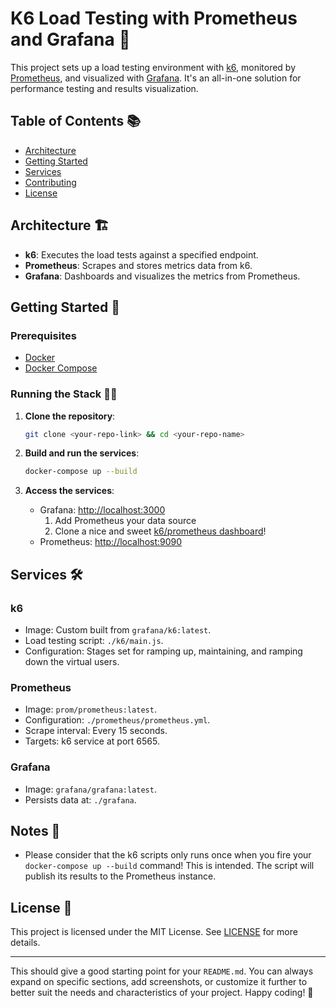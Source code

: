 # K6 Load Testing with Prometheus and Grafana 🚀

This project sets up a load testing environment with [k6](https://k6.io/), monitored by [Prometheus](https://prometheus.io/), and visualized with [Grafana](https://grafana.com/). It's an all-in-one solution for performance testing and results visualization.

## Table of Contents 📚

- [Architecture](#architecture)
- [Getting Started](#getting-started)
- [Services](#services)
- [Contributing](#contributing)
- [License](#license)

## Architecture 🏗

- **k6**: Executes the load tests against a specified endpoint.
- **Prometheus**: Scrapes and stores metrics data from k6.
- **Grafana**: Dashboards and visualizes the metrics from Prometheus.

## Getting Started 🚦

### Prerequisites

- [Docker](https://www.docker.com/get-started)
- [Docker Compose](https://docs.docker.com/compose/install/)

### Running the Stack 🏃‍♂️

1. **Clone the repository**:

    ```bash
    git clone <your-repo-link> && cd <your-repo-name>
    ```

2. **Build and run the services**:

    ```bash
    docker-compose up --build
    ```

3. **Access the services**:
    - Grafana: [http://localhost:3000](http://localhost:3000)
      1. Add Prometheus your data source
      2. Clone a nice and sweet [k6/prometheus dashboard](https://grafana.com/grafana/dashboards/19665-k6-prometheus/)!
    - Prometheus: [http://localhost:9090](http://localhost:9090)
      

## Services 🛠

### k6

- Image: Custom built from `grafana/k6:latest`.
- Load testing script: `./k6/main.js`.
- Configuration: Stages set for ramping up, maintaining, and ramping down the virtual users.

### Prometheus

- Image: `prom/prometheus:latest`.
- Configuration: `./prometheus/prometheus.yml`.
- Scrape interval: Every 15 seconds.
- Targets: k6 service at port 6565.

### Grafana

- Image: `grafana/grafana:latest`.
- Persists data at: `./grafana`.

## Notes 📝
- Please consider that the k6 scripts only runs once when you fire your `docker-compose up --build` command! This is intended. The script will publish its results to the Prometheus instance.

## License 📜

This project is licensed under the MIT License. See [LICENSE](LICENSE) for more details.

---

This should give a good starting point for your `README.md`. You can always expand on specific sections, add screenshots, or customize it further to better suit the needs and characteristics of your project. Happy coding! 🎉